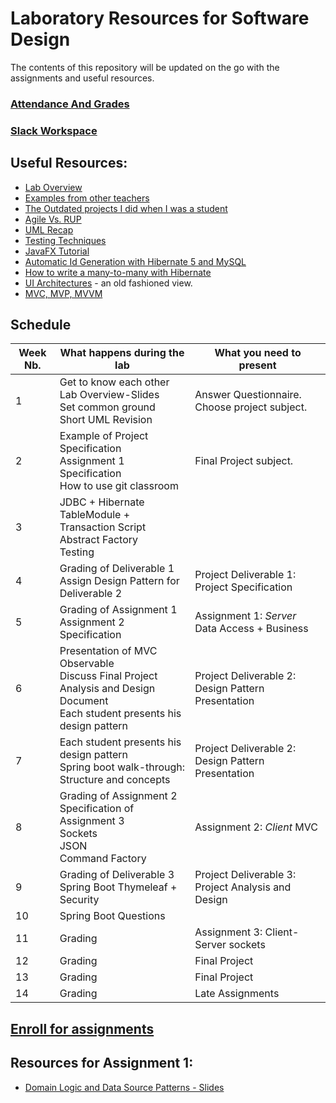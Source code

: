 # Laboratory Resources for Software Design

The contents of this repository will be updated on the go with the assignments and useful resources.
###	[Attendance And Grades](https://docs.google.com/spreadsheets/d/1CAo19VhQJ73O2Kpdc98LBW0e9QtG8GMMs29-Z8P3VM4/edit?usp=sharing)

<!-- ### [First Laboratory Questionnaire](https://goo.gl/forms/JiHJC4dPuT0VNUrJ3) -->

### [Slack Workspace](https://utcn-sd-30432.slack.com/messages)

##	Useful Resources:
*	[Lab Overview](https://docs.google.com/presentation/d/1oJOEvyqTztCIUlOVEyByOjyuji_TTT4jVIfeFVMfXFg/edit?usp=sharing)
*	[Examples from other teachers](https://github.com/UTCN-SoftwareDesignLab/LabCodeExamples)
*	[The Outdated projects I did when I was a student](https://github.com/buzea/Software-Design "Mambo Jambo Jibberish")
*	[Agile Vs. RUP](https://www.quora.com/What-are-key-differences-between-agile-and-rup-methodologies)
*	[UML Recap](https://drive.google.com/file/d/1prsQZhEYxRUixXnMkxZsiUDUAdJ8-9ij/view?usp=sharing)
*	[Testing Techniques](https://drive.google.com/open?id=1CBZvPDo31fNXHSWTjsn9rCQwPQHiN8ct)
*	[JavaFX Tutorial](https://www.youtube.com/playlist?list=PL6gx4Cwl9DGBzfXLWLSYVy8EbTdpGbUIG)
*	[Automatic Id Generation with Hibernate 5 and MySQL](https://vladmihalcea.com/why-should-not-use-the-auto-jpa-generationtype-with-mysql-and-hibernate/)
*	[How to write a many-to-many with Hibernate](https://vladmihalcea.com/the-best-way-to-use-the-manytomany-annotation-with-jpa-and-hibernate/)
*	[UI Architectures](https://www.martinfowler.com/eaaDev/uiArchs.html) - an old fashioned view.
*	[MVC, MVP, MVVM](https://medium.com/@ankit.sinhal/mvc-mvp-and-mvvm-design-pattern-6e169567bbad)
<!--*	[How to create your github repository](https://buzea-vlad.tinytake.com/sf/MjQzNDE2MF83MzYzMDM4) 
*	[Spring Boot Tutorial](https://www.youtube.com/playlist?list=PLqq-6Pq4lTTbx8p2oCgcAQGQyqN8XeA1x) or you can enroll in the online course [here](https://javabrains.thinkific.com/courses/springboot-quickstart)
*	[Spring Boot Examples](http://www.mkyong.com/tutorials/spring-boot-tutorials/) 
*	[Thymeleaf Tutorial](https://www.thymeleaf.org/doc/tutorials/2.1/thymeleafspring.html)
*	[How to write a JUnit Test](https://www.tutorialspoint.com/junit/junit_writing_tests.htm)

-->
## Schedule
| Week Nb. 	| What happens during the lab                                                                                        							| What you need to present                           	|
|----------	|-----------------------------------------------------------------------------------------------------------------------------------------------|----------------------------------------------------	|
| 1        	| Get to know each other<br/> Lab Overview-Slides<br/> Set common ground<br/> Short UML Revision      											| Answer Questionnaire. Choose project subject.      	|
| 2        	| Example of Project Specification<br/> Assignment 1 Specification <br/> How to use git classroom<br/>                                   		| Final Project subject.                             	|
| 3        	| JDBC + Hibernate<br/>  TableModule + Transaction Script<br/> Abstract Factory<br/> Testing                               						|                                                    	|
| 4        	| Grading of Deliverable 1<br/> Assign Design Pattern for Deliverable 2                                                 						| Project Deliverable 1: Project Specification       	|
| 5        	| Grading of Assignment 1<br/> Assignment 2 Specification                                                                						| Assignment 1: *Server*  Data Access + Business     	|
| 6        	| Presentation of MVC<br/> Observable<br/> Discuss Final Project Analysis and Design Document<br/> Each student presents his design pattern 	| Project Deliverable 2: Design Pattern Presentation 	|
| 7        	| Each student presents his design pattern<br/> Spring boot walk-through: Structure and concepts                        						| Project Deliverable 2: Design Pattern Presentation 	|
| 8        	| Grading of Assignment 2<br/> Specification of Assignment 3<br/> Sockets<br/> JSON<br/> Command Factory<br/>                               	| Assignment 2: *Client* MVC                         	|
| 9        	| Grading of Deliverable 3<br/> Spring Boot Thymeleaf + Security                                                          						| Project Deliverable 3: Project Analysis and Design 	|
| 10       	| Spring Boot Questions                                                                                              							|                                                    	|
| 11       	| Grading                                                                                                            							| Assignment 3: Client-Server sockets                	|
| 12       	| Grading                                                                                                            							| Final Project                                      	|
| 13       	| Grading                                                                                                            							| Final Project                                      	|
| 14       	| Grading                                                                                                            							| Late Assignments                                   	|


## [Enroll for assignments](https://classroom.github.com/a/xyblG7Ur)

## Resources for Assignment 1:
*	[Domain Logic and Data Source Patterns - Slides](https://docs.google.com/presentation/d/1iOOMN-Tr3VDAUYMSLobgvn2FBubhfRrIuvV9OtxtZcU/edit?usp=sharing)	

<!--
## Resources for Assignment 2:
*	[Structure for storing a tournament](https://docs.google.com/presentation/d/1k0A6Y5MV830cZgmHlqgqblFgtVWtaZNa3e6OCNBlkeY/edit?usp=sharing)
*	[Hibernate Tutorial](https://www.journaldev.com/3793/hibernate-tutorial) Mandatory Chapters: 1,2,3,4,5,8.
*	[Hibernate Example + Abstract Factory](https://github.com/buzea/SoftwareDesign2018/tree/master/Examples/Hibernate)
*	[MVC + Observable Slides](https://docs.google.com/presentation/d/1RlRJl_5q7cNeaB6W3HWTmMxhjRbOjWzFFMa99Bej7Bo/edit?usp=sharing)

## [Feedback Form](https://goo.gl/forms/0GK7i1fQHjAjWg6T2)

 -->
